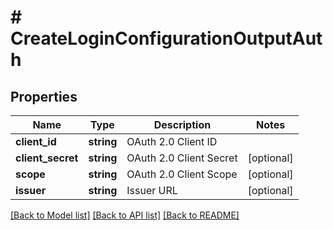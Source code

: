 # # CreateLoginConfigurationOutputAuth

## Properties

Name | Type | Description | Notes
------------ | ------------- | ------------- | -------------
**client_id** | **string** | OAuth 2.0 Client ID |
**client_secret** | **string** | OAuth 2.0 Client Secret | [optional]
**scope** | **string** | OAuth 2.0 Client Scope | [optional]
**issuer** | **string** | Issuer URL | [optional]

[[Back to Model list]](../../README.md#models) [[Back to API list]](../../README.md#endpoints) [[Back to README]](../../README.md)
